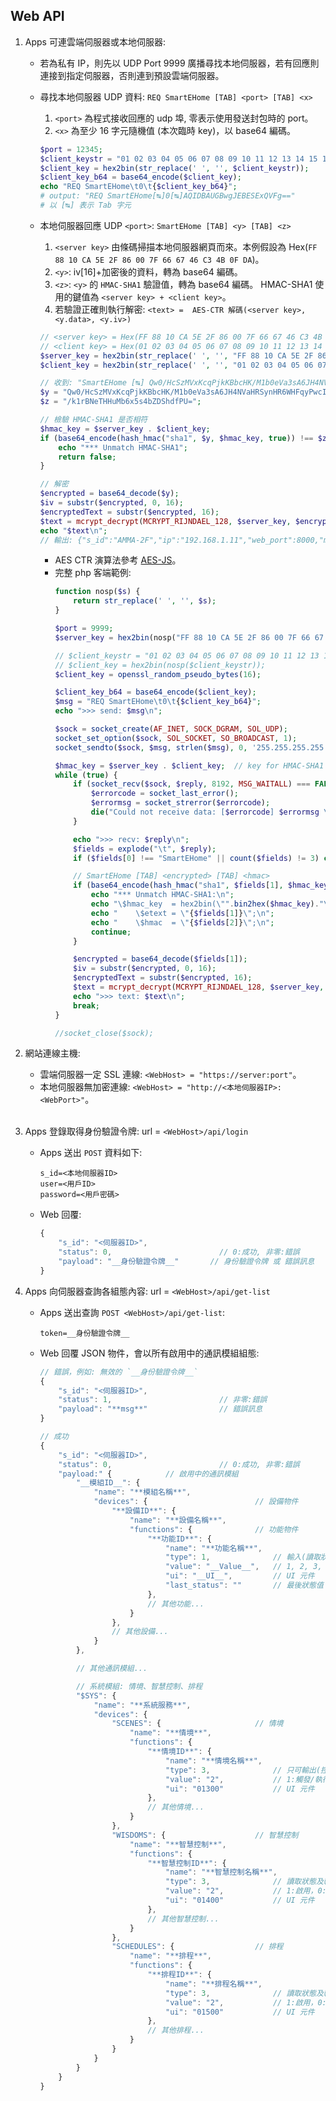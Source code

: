 ## Web API

1. Apps 可連雲端伺服器或本地伺服器:
    * 若為私有 IP，則先以 UDP Port 9999 廣播尋找本地伺服器，若有回應則連接到指定伺服器，否則連到預設雲端伺服器。
    * 尋找本地伺服器 UDP 資料: `REQ SmartEHome [TAB] <port> [TAB] <x>`
        1. `<port>` 為程式接收回應的 udp 埠, 零表示使用發送封包時的 port。
        2. `<x>` 為至少 16 字元隨機值 (本次臨時 key)，以 base64 編碼。

        ```php
        $port = 12345;
        $client_keystr = "01 02 03 04 05 06 07 08 09 10 11 12 13 14 15 16";
        $client_key = hex2bin(str_replace(' ', '', $client_keystr));
        $client_key_b64 = base64_encode($client_key);
        echo "REQ SmartEHome\t0\t{$client_key_b64}";
        # output: "REQ SmartEHome[↹]0[↹]AQIDBAUGBwgJEBESExQVFg=="
        # 以 [↹] 表示 Tab 字元
        ```

    * 本地伺服器回應 UDP `<port>`: `SmartEHome [TAB] <y> [TAB] <z>`
        1. `<server key>` 由條碼掃描本地伺服器網頁而來。本例假設為 Hex(`FF 88 10 CA 5E 2F 86 00 7F 66 67 46 C3 4B 0F DA`)。
        2. `<y>`: iv[16]+加密後的資料，轉為 base64 編碼。
        3. `<z>`: `<y>` 的 `HMAC-SHA1` 驗證值，轉為 base64 編碼。 HMAC-SHA1 使用的鍵值為 `<server key> + <client key>`。
        4. 若驗證正確則執行解密: `<text> =  AES-CTR 解碼(<server key>, <y.data>, <y.iv>)`

        ```php
        // <server key> = Hex(FF 88 10 CA 5E 2F 86 00 7F 66 67 46 C3 4B 0F DA)
        // <client key> = Hex(01 02 03 04 05 06 07 08 09 10 11 12 13 14 15 16)
        $server_key = hex2bin(str_replace(' ', '', "FF 88 10 CA 5E 2F 86 00 7F 66 67 46 C3 4B 0F DA"));
        $client_key = hex2bin(str_replace(' ', '', "01 02 03 04 05 06 07 08 09 10 11 12 13 14 15 16"));

        // 收到: "SmartEHome [↹] Qw0/HcSzMVxKcqPjkKBbcHK/M1b0eVa3sA6JH4NVaHRSynHR6WHFqyPwcI1af62AHe00vSFRpwPvM2hVBfHHcpVxY14W1f5whIhHlRehGvZkRZPR+7Fr [↹] /k1rBNeTHHuMb6x5s4bZDShdfPU="
        $y = "Qw0/HcSzMVxKcqPjkKBbcHK/M1b0eVa3sA6JH4NVaHRSynHR6WHFqyPwcI1af62AHe00vSFRpwPvM2hVBfHHcpVxY14W1f5whIhHlRehGvZkRZPR+7Fr";
        $z = "/k1rBNeTHHuMb6x5s4bZDShdfPU=";

        // 檢驗 HMAC-SHA1 是否相符
        $hmac_key = $server_key . $client_key;
        if (base64_encode(hash_hmac("sha1", $y, $hmac_key, true)) !== $z) {
            echo "*** Unmatch HMAC-SHA1";
            return false;
        }

        // 解密
        $encrypted = base64_decode($y);
        $iv = substr($encrypted, 0, 16);
        $encryptedText = substr($encrypted, 16);
        $text = mcrypt_decrypt(MCRYPT_RIJNDAEL_128, $server_key, $encryptedText, 'ctr', $iv);
        echo "$text\n";
        // 輸出: {"s_id":"AMMA-2F","ip":"192.168.1.11","web_port":8000,"mqtt_port":1883}
        ```

        * AES CTR 演算法參考 [AES-JS](https://github.com/ricmoo/aes-js)。
        * 完整 php 客端範例:
            ```php
            function nosp($s) {
                return str_replace(' ', '', $s);
            }

            $port = 9999;
            $server_key = hex2bin(nosp("FF 88 10 CA 5E 2F 86 00 7F 66 67 46 C3 4B 0F DA"));

            // $client_keystr = "01 02 03 04 05 06 07 08 09 10 11 12 13 14 15 16";
            // $client_key = hex2bin(nosp($client_keystr));
            $client_key = openssl_random_pseudo_bytes(16);

            $client_key_b64 = base64_encode($client_key);
            $msg = "REQ SmartEHome\t0\t{$client_key_b64}";
            echo ">>> send: $msg\n";

            $sock = socket_create(AF_INET, SOCK_DGRAM, SOL_UDP);
            socket_set_option($sock, SOL_SOCKET, SO_BROADCAST, 1);
            socket_sendto($sock, $msg, strlen($msg), 0, '255.255.255.255', $port);

            $hmac_key = $server_key . $client_key;  // key for HMAC-SHA1
            while (true) {
                if (socket_recv($sock, $reply, 8192, MSG_WAITALL) === FALSE) {
                    $errorcode = socket_last_error();
                    $errormsg = socket_strerror($errorcode);
                    die("Could not receive data: [$errorcode] $errormsg \n");
                }

                echo ">>> recv: $reply\n";
                $fields = explode("\t", $reply);
                if ($fields[0] !== "SmartEHome" || count($fields) != 3) continue;

                // SmartEHome [TAB] <encrypted> [TAB] <hmac>
                if (base64_encode(hash_hmac("sha1", $fields[1], $hmac_key, true)) !== $fields[2]) {
                    echo "*** Unmatch HMAC-SHA1:\n";
                    echo "\$hmac_key  = hex2bin(\"".bin2hex($hmac_key)."\");\n";
                    echo "    \$etext = \"{$fields[1]}\";\n";
                    echo "    \$hmac  = \"{$fields[2]}\";\n";
                    continue;
                }

                $encrypted = base64_decode($fields[1]);
                $iv = substr($encrypted, 0, 16);
                $encryptedText = substr($encrypted, 16);
                $text = mcrypt_decrypt(MCRYPT_RIJNDAEL_128, $server_key, $encryptedText, 'ctr', $iv);
                echo ">>> text: $text\n";
                break;
            }

            //socket_close($sock);
            ```

1. 網站連線主機:
    * 雲端伺服器一定 SSL 連線: `<WebHost> = "https://server:port"`。
    * 本地伺服器無加密連線: `<WebHost> = "http://<本地伺服器IP>:<WebPort>"`。
    <br>

1. Apps 登錄取得身份驗證令牌: url = `<WebHost>/api/login`
    * Apps 送出 `POST` 資料如下:

        ```
        s_id=<本地伺服器ID>
        user=<用戶ID>
        password=<用戶密碼>
        ```

    * Web 回覆:

        ```js
        {
            "s_id": "<伺服器ID>",
            "status": 0,                        // 0:成功, 非零:錯誤
            "payload": "__身份驗證令牌__"       // 身份驗證令牌 或 錯誤訊息
        }
        ```

1. Apps 向伺服器查詢各組態內容: url = `<WebHost>/api/get-list`
    * Apps 送出查詢 `POST <WebHost>/api/get-list`:

        ```
        token=__身份驗證令牌__
        ```

    * Web 回覆 JSON 物件，會以所有啟用中的通訊模組組態:

        ```js
        // 錯誤，例如: 無效的 `__身份驗證令牌__`
        {
            "s_id": "<伺服器ID>",
            "status": 1,                        // 非零:錯誤
            "payload": "**msg**"                // 錯誤訊息
        }

        // 成功
        {
            "s_id": "<伺服器ID>",
            "status": 0,                        // 0:成功, 非零:錯誤
            "payload:" {            // 啟用中的通訊模組
                "__模組ID__": {
                    "name": "**模組名稱**",
                    "devices": {                        // 設備物件
                        "**設備ID**": {
                            "name": "**設備名稱**",
                            "functions": {              // 功能物件
                                "**功能ID**": {
                                    "name": "**功能名稱**",
                                    "type": 1,              // 輸入(讀取狀態):1, 輸出(控制):2, 輸出入:3
                                    "value": "__Value__",   // 1, 2, 3, 100/n, n1~n2
                                    "ui": "__UI__",         // UI 元件
                                    "last_status": ""       // 最後狀態值
                                },
                                // 其他功能...
                            }
                        },
                        // 其他設備...
                    }
                },

                // 其他通訊模組...

                // 系統模組: 情境、智慧控制、排程
                "$SYS": {
                    "name": "**系統服務**",
                    "devices": {
                        "SCENES": {                     // 情境
                            "name": "**情境**",
                            "functions": {
                                "**情境ID**": {
                                    "name": "**情境名稱**",
                                    "type": 3,              // 只可輸出(控制)
                                    "value": "2",           // 1:觸發/執行中，0:取消/未執行
                                    "ui": "01300"           // UI 元件
                                },
                                // 其他情境...
                            }
                        },
                        "WISDOMS": {                    // 智慧控制
                            "name": "**智慧控制**",
                            "functions": {
                                "**智慧控制ID**": {
                                    "name": "**智慧控制名稱**",
                                    "type": 3,              // 讀取狀態及輸出控制
                                    "value": "2",           // 1:啟用，0:停用
                                    "ui": "01400"           // UI 元件
                                },
                                // 其他智慧控制...
                            }
                        },
                        "SCHEDULES": {                  // 排程
                            "name": "**排程**",
                            "functions": {
                                "**排程ID**": {
                                    "name": "**排程名稱**",
                                    "type": 3,              // 讀取狀態及輸出控制
                                    "value": "2",           // 1:啟用，0:停用
                                    "ui": "01500"           // UI 元件
                                },
                                // 其他排程...
                            }
                        }
                    }
                }
            }
        }
        ```
